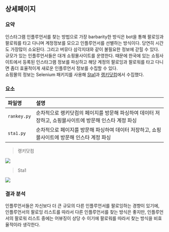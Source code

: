 ## 상세페이지
### 요약

인스타그램 인플루언서를 찾는 방법으로 가장 barbarity한 방식은 bot을 통해 팔로잉과 팔로워를 타고 다니며 계정정보를 모으고 인플루언서를 선별하는 방식이다. 
당연히 시간도 가장많이 소요된다. 그리고 버뮤다 삼각지대와 같이 불필요한 정보에 갇힐 수 있다.  
규모가 있는 인플루언서들은 대개 쇼핑몰사이트를 운영한다. 때문에 한국에 있는 쇼핑사이트에서 등록된 인스타그램 정보를 파싱하고 해당 계정의 팔로잉과 팔로워를 타고 다니면 
좀더 효율적이게 새로운 인플루언서 정보를 수집할 수 있다.  
쇼핑몰의 정보는 Selenium 패키지를 사용해 [Sta1](https://www.sta1.com/)과 [랭키닷컴](https://www.rankey.com/)에서 수집했다. 

### 요소

|파일명|설명|
|:-|:-|
|`rankey.py`|순차적으로 랭키닷컴의 페이지를 방문해 파싱하여 데이터 저장하고, 쇼핑몰사이트에 방문해 인스타 계정 파싱|
|`sta1.py`|순차적으로 페이지를 방문해 파싱하여 데이터 저장하고, 쇼핑몰사이트에 방문해 인스타 계정 파싱|

> 랭키닷컴
<img src="https://raw.githubusercontent.com/Jin5823/Git-Test/master/src/img_7.JPG" />

> Sta1
<img src="https://raw.githubusercontent.com/Jin5823/Git-Test/master/src/img_8.JPG" />

### 결과 분석

인플루언서들은 자신보다 더 큰 규모의 다른 인플루언서를 팔로잉하는 경향이 있기에, 인플루언서의 팔로잉 리스트를 따라서 다른 인플루언서를 찾는 방식은 좋지만, 
인플루언서의 팔로워 리스트 중에는 어뷰징이 상당 수 이기에 팔로워를 따라서 찾는 방식을 비효율적이라 생각한다. 
